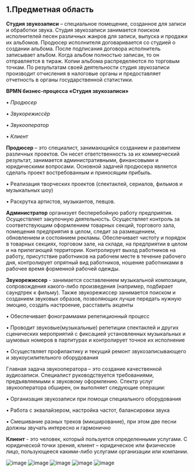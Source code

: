 ## 1.**Предметная область** 

**Студия звукозаписи** – специальное помещение, созданное для записи и обработки звука. 
Студия звукозаписи занимается поиском исполнителей песен различных жанров для записи, выпуска и продажи их альбомов.
Продюсер исполнителя договаривается со студией о создании альбома. После подписания договора исполнитель записывает альбом. Когда альбом полностью записан, то он отправляется в тираж. Копии альбома распределяются по торговым точкам. По результатам своей деятельности студия звукозаписи производит отчисления в налоговые органы и предоставляет отчетность в органы государственной статистики. 

**BPMN бизнес-процесса «Студия звукозаписи»** 

• *Продюсер*

•	*Звукорежиссёр*

•	*Звукооператор*

• *Клиент*

 **Продюсер** – это специалист, занимающийся созданием и развитием различных проектов. Он несет ответственность за их коммерческий результат, занимается административными, финансовыми и юридическими вопросами. Основной задачей продюсера является сделать проект востребованным и приносящим прибыль.
 
 • Реализация творческих проектов (спектаклей, сериалов, фильмов и музыкальных шоу)
 
 • Раскрутка артистов, музыкантов, певцов.

 **Администратор** организует бесперебойную работу предприятия. Осуществляет закупочную деятельность. Осуществляет контроль за соответствующим оформлением товарных секций, торгового зала, помещения предприятия в целом, следит за размещением, обновлением и состоянием рекламы. Обеспечивает чистоту и порядок в товарных секциях, торговом зале, на складе, на предприятии в целом и на прилегающей территории. Контролирует выход работников на работу, присутствие работников на рабочем месте в течение рабочего дня, контролирует опрятный вид работников, ношение работниками в рабочее время форменной рабочей одежды.

 **Звукорежиссер** - занимается составлением музыкальной композиции, сопровождения какого-либо произведения (например, подбирает саундтрек к фильму). Также звукорежиссер занимается поиском и созданием звуковых образов, позволяющих лучше передать нужную эмоцию, создать настроение, расставить акценты
 
 • Обеспечивает фонограммами репетиционный процесс
 
 • Проводит звуковые(музыкальные) репетиции спектаклей и других сценических мероприятий с фиксацией установленных музыкальных и шумовых номеров в партитурах и контролирует точное их исполнение
 
 • Осуществляет профилактику и текущий ремонт звукозаписывающего и звукоусилительного оборудования
 
 Главная задача звукооператора – это создание качественной аудиозаписи. Специалист руководствуется требованиями, предъявляемыми к звуковому оформлению. Спектр услуг звукооператора обширен, он выполняет следующие операции:
 
 • Организация звукозаписи при помощи специального оборудования
 
 • Работа с эквалайзером, настройка частот, балансировки звука
 
 • Смешивание разных треков (микширование), при этом две песни должны звучать интересно и гармонично
 
 **Клиент** -  это человек, который пользуется определенными услугами. С юридической точки зрения, клиент – юридическое или физическое лицо, пользующееся какими-либо услугами организации или компании.


![image](https://user-images.githubusercontent.com/104509710/201212243-04be0868-16e1-4d6e-ae91-4959515966a4.png)
![image](https://user-images.githubusercontent.com/104509710/198518647-e6813505-98d4-4f36-95fd-73cd621c97f6.png)
![image](https://user-images.githubusercontent.com/104509710/198518686-3199c29a-42c5-4911-a886-47864cc092b7.png)
![image](https://user-images.githubusercontent.com/104509710/201212997-8499d610-e386-4f2b-abd1-3df2519ded22.png)
![image](https://user-images.githubusercontent.com/104509710/201213046-db14e522-5133-405a-b3e7-ebaf3ee560d7.png)


